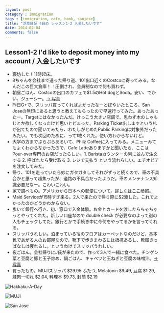 ```yaml
---
layout: post
category : immigration
tags : [immigration, cafe, bank, sanjose]
title: "浮草日記 4日め レッスン1-2 入金したいです"
date: 2014-02-04
comments: false
---
```


## Lesson1-2 I'd like to deposit money into my account / 入金したいです 

* 寝坊した！11時起床。&nbsp; 
* 8ちゃんを会社まで送った帰り道、101出口近くのCostcoに寄ってみる。なんだこの巨大倉庫！！圧倒され、会員制なので何も買わず。&nbsp; 
* 朝昼ごはん、Costcoの出口のカフェで$1.5のHot dogとSoda。安い、でかい、ジューシー。[-> 写真](http://instagram.com/p/kAdgU5lDSN/)
* 昨日G+で、スリッパ買ってくればよかったなーとぼやいたところ、San Joseの無印にあると思うと教えてもらったので早速行ってみた。あったあったー。Targetにはなかったんだ。けっこう大きい店舗で、思わず木のしゃもじとか欲しくなったけど思いとどまった。Parking Ticket出しますという札が出てたので聞いてみたら、わたしがとめたPublic Parkingは対象外だったみたい。でも次回のために、って1枚くれた。使い方わからないけど。
* 大学の方までぷらぷらあるいて、Philz Coffeeに入ってみる。メニューみてもよくわからなかったので、Cafe Latteありますかと聞いたら、ここはPour-over専門のお店だったらしい。1. Baristaカウンターの列に並んで注文する 2. 呼ばれたら受け取る 3. レジで支払う という流れらしい。エチオピアを注文してみた。
* 帰り、101を走っていたら妙にガタガタしてそれがずっと続くので、車の不具合かと思って超焦ったが、道路の不具合だったようだ。車のメンテナンス知識必要だなー。こわいこわい。
* 家で調べもの。アメリカから日本への郵便について。[詳しくはここ参照](https://plus.google.com/u/0/+YukoHonda/posts/KDYJudq9XHu)。
* Maid Serviceが15時すぎ来る。2人で来たので帰り際に$2渡した。これでよかったのかどうかわからない。&nbsp; 
* 歩いて銀行へ行き、初、窓口で入金体験。お金とカードを渡したらちゃちゃっとやってくれた。新しい口座なので double check が必要なのよって別の人もチェックしてた。銀行とかで手続き中に今何をやってるかを言ってくれる。&nbsp;  
* スリッパうれしい。泊まっている宿のフロアはカーペットなのだけど、基本靴であがる人のお部屋なので、靴下で歩きまわるには抵抗あるし、靴履きっぱなしは疲れるし。というわけでスリッパうれしい。&nbsp;  
* 夜ごはん。会社帰りにJ氏が来たので、作って3人で一緒に食べた。チンゲン菜と豆腐と豚と玉子炒め、鍋ごはん、キャベツと玉ねぎと豆腐の味噌汁。[-> 写真](http://instagram.com/p/kBfD4flDRz/)
* 買ったもの。MUJIスリッパ $29.95 ふたつ, Melatonin $9.49, 豆腐 $1.29, 豚肉一切れ $2.04, 料理本 $9.73, 封筒 $2.19 

![Hakkaku-A-Day](https://lh3.googleusercontent.com/-1GVF6Oo3saU/UvHPiQkTfsI/AAAAAAABmdw/__9XgVvyDQ4/w620-h465-no/14+-+1)

![MUJI](https://lh5.googleusercontent.com/-kPvLMgNCz1o/UvFzWUnhu4I/AAAAAAABmbQ/BeGDpVBXQnA/w620-h465-no/14+-+1)

![San Jose](https://lh5.googleusercontent.com/-qwEzE70LeUY/UvV-1izYebI/AAAAAAAB3u0/UiDyWHBnb3E/w620-h465-no/P1140878.JPG)
